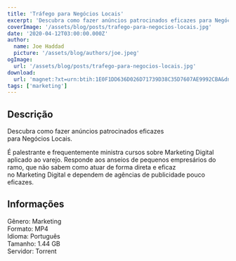 ```yaml
---
title: 'Tráfego para Negócios Locais'
excerpt: 'Descubra como fazer anúncios patrocinados eficazes para Negócios Locais.É palestrante e frequentemente ministra cursos sobre Marketing Digital aplicado ao varejo. Responde aos anseios de pequenos empresários do ramo, que não sabem como atuar de forma direta e eficaz no Marketing Dig'
coverImage: '/assets/blog/posts/trafego-para-negocios-locais.jpg'
date: '2020-04-12T03:00:00.000Z'
author:
  name: Joe Haddad
  picture: '/assets/blog/authors/joe.jpeg'
ogImage:
  url: '/assets/blog/posts/trafego-para-negocios-locais.jpg'
download:
  url: 'magnet:?xt=urn:btih:1E0F1DD636D026D71739D38C35D7607AE9992CBA&dn=Negocios%20Locais%20-%20Fabio%20Bindes&tr=udp%3a%2f%2ftracker.openbittorrent.com%3a1337%2fannounce&tr=udp%3a%2f%2ftracker.opentrackr.org%3a1337%2fannounce'
tags: ['marketing']
---
```

<h2>Descrição</h2>
<p></p><p>Descubra como fazer anúncios patrocinados eficazes para Negócios Locais.</p><p>É palestrante e frequentemente ministra cursos sobre Marketing Digital aplicado ao varejo. Responde aos anseios de pequenos empresários do ramo, que não sabem como atuar de forma direta e eficaz no Marketing Digital e dependem de agências de publicidade pouco eficazes.</p><h2>Informações</h2><p>Gênero: Marketing<br/>Formato: MP4<br/>Idioma: Português<br/>Tamanho: 1.44 GB<br/>Servidor: Torrent</p>